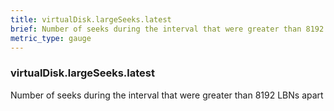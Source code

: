 ```yaml
---
title: virtualDisk.largeSeeks.latest
brief: Number of seeks during the interval that were greater than 8192 LBNs apart
metric_type: gauge
---
```

### virtualDisk.largeSeeks.latest

Number of seeks during the interval that were greater than 8192 LBNs apart